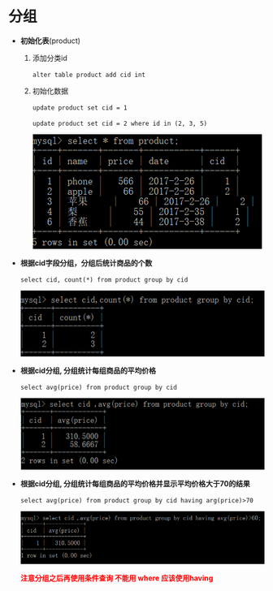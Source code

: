 # 分组

* **初始化表**(product)

  1. 添加分类id

     `alter table product add cid int`

  2. 初始化数据

     `update product set cid = 1`

     `update product set cid = 2 where id in (2, 3, 5)`

     ![](img\分组表demo.png)

* **根据cid字段分组，分组后统计商品的个数**

  `select cid, count(*) from product group by cid`

  ![](img\分组查询结果.png)

* **根据cid分组, 分组统计每组商品的平均价格**

  `select avg(price) from product group by cid`

  ![](img\分组查询价格.png)

* **根据cid分组, 分组统计每组商品的平均价格并显示平均价格大于70的结果**

  `select avg(price) from product group by cid having arg(price)>70`

  ![](img\分组条件查询价格.png)

  <font color="red"><b>注意分组之后再使用条件查询 不能用 where 应该使用having</b></font>